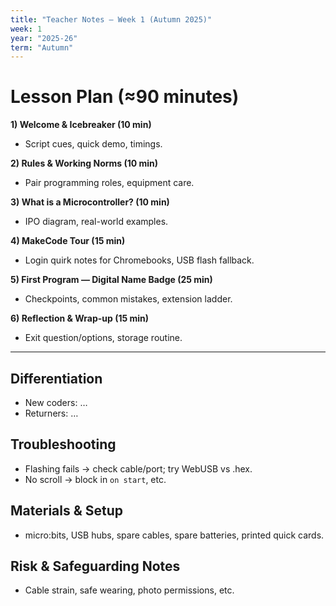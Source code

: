 ```yaml
---
title: "Teacher Notes — Week 1 (Autumn 2025)"
week: 1
year: "2025-26"
term: "Autumn"
---
```


# Lesson Plan (≈90 minutes)

**1) Welcome & Icebreaker (10 min)**  
- Script cues, quick demo, timings.

**2) Rules & Working Norms (10 min)**  
- Pair programming roles, equipment care.

**3) What is a Microcontroller? (10 min)**  
- IPO diagram, real-world examples.

**4) MakeCode Tour (15 min)**  
- Login quirk notes for Chromebooks, USB flash fallback.

**5) First Program — Digital Name Badge (25 min)**  
- Checkpoints, common mistakes, extension ladder.

**6) Reflection & Wrap-up (15 min)**  
- Exit question/options, storage routine.

---

## Differentiation
- New coders: …  
- Returners: …

## Troubleshooting
- Flashing fails → check cable/port; try WebUSB vs .hex.  
- No scroll → block in `on start`, etc.

## Materials & Setup
- micro:bits, USB hubs, spare cables, spare batteries, printed quick cards.

## Risk & Safeguarding Notes
- Cable strain, safe wearing, photo permissions, etc.
